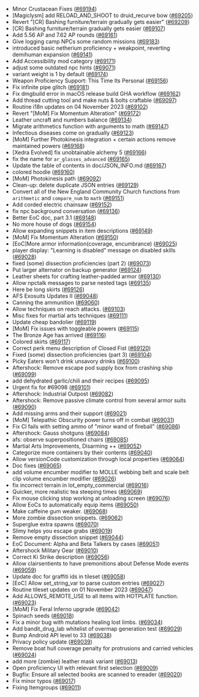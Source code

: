 * Minor Crustacean Fixes ([#69194](https://github.com/CleverRaven/Cataclysm-DDA/pull/69194))
* [Magiclysm] add RELOAD_AND_SHOOT to druid_recurve bow ([#69205](https://github.com/CleverRaven/Cataclysm-DDA/pull/69205))
* Revert "[CR] Bashing furniture/terrain gradually gets easier" ([#69209](https://github.com/CleverRaven/Cataclysm-DDA/pull/69209))
* [CR] Bashing furniture/terrain gradually gets easier ([#69107](https://github.com/CleverRaven/Cataclysm-DDA/pull/69107))
* Add 5.56 AP and 7.62 AP rounds ([#69161](https://github.com/CleverRaven/Cataclysm-DDA/pull/69161))
* Give logging camp NPCs some random missions ([#69183](https://github.com/CleverRaven/Cataclysm-DDA/pull/69183))
* introduced basic netherium proficiency + weakpoint, reverting demihuman expansion ([#69141](https://github.com/CleverRaven/Cataclysm-DDA/pull/69141))
* Add Accessibility mod category ([#69171](https://github.com/CleverRaven/Cataclysm-DDA/pull/69171))
* adjust some outdated npc hints ([#69071](https://github.com/CleverRaven/Cataclysm-DDA/pull/69071))
* variant weight is 1 by default ([#69174](https://github.com/CleverRaven/Cataclysm-DDA/pull/69174))
* Weapon Proficiency Support: This Time Its Personal ([#69156](https://github.com/CleverRaven/Cataclysm-DDA/pull/69156))
* Fix infinite pipe glitch ([#69181](https://github.com/CleverRaven/Cataclysm-DDA/pull/69181))
* Fix dmgbuild error in macOS release build GHA workflow ([#69162](https://github.com/CleverRaven/Cataclysm-DDA/pull/69162))
* Add thread cutting tool and make nuts & bolts craftable ([#69097](https://github.com/CleverRaven/Cataclysm-DDA/pull/69097))
* Routine i18n updates on 04 November 2023 ([#69102](https://github.com/CleverRaven/Cataclysm-DDA/pull/69102))
* Revert "[MoM] Fix Momentum Alteration" ([#69172](https://github.com/CleverRaven/Cataclysm-DDA/pull/69172))
* Leather uncraft and numbers balance ([#69134](https://github.com/CleverRaven/Cataclysm-DDA/pull/69134))
* Migrate arithmetics function with arguments to math ([#69147](https://github.com/CleverRaven/Cataclysm-DDA/pull/69147))
* Infectious diseases come on gradually ([#69123](https://github.com/CleverRaven/Cataclysm-DDA/pull/69123))
* [MoM] Further Photokinesis integration + certain actions remove maintained powers ([#69168](https://github.com/CleverRaven/Cataclysm-DDA/pull/69168))
* [Xedra Evolved] fix unobtainable alchemy 5 ([#69166](https://github.com/CleverRaven/Cataclysm-DDA/pull/69166))
* fix the name for `ar_glasses_advanced` ([#69165](https://github.com/CleverRaven/Cataclysm-DDA/pull/69165))
* Update the table of contents in doc/JSON_INFO.md ([#69167](https://github.com/CleverRaven/Cataclysm-DDA/pull/69167))
* colored hoodie ([#69160](https://github.com/CleverRaven/Cataclysm-DDA/pull/69160))
* [MoM] Photokinesis path ([#69092](https://github.com/CleverRaven/Cataclysm-DDA/pull/69092))
* Clean-up: delete duplicate JSON entries ([#69129](https://github.com/CleverRaven/Cataclysm-DDA/pull/69129))
* Convert all of the New England Community Church functions from `arithmetic` and `compare_num` to `math` ([#69151](https://github.com/CleverRaven/Cataclysm-DDA/pull/69151))
* Add corded electric chainsaw ([#69152](https://github.com/CleverRaven/Cataclysm-DDA/pull/69152))
* fix npc background conversation ([#69136](https://github.com/CleverRaven/Cataclysm-DDA/pull/69136))
* Better EoC doc, part 3.1 ([#69148](https://github.com/CleverRaven/Cataclysm-DDA/pull/69148))
* No more house of dogs ([#69154](https://github.com/CleverRaven/Cataclysm-DDA/pull/69154))
* Allow expanding snippets in item descriptions ([#69149](https://github.com/CleverRaven/Cataclysm-DDA/pull/69149))
* [MoM] Fix Momentum Alteration ([#69150](https://github.com/CleverRaven/Cataclysm-DDA/pull/69150))
* [EoC]More armor information(coverage, encumbrance) ([#69025](https://github.com/CleverRaven/Cataclysm-DDA/pull/69025))
* player display: "Learning is disabled" message on disabled skills ([#69028](https://github.com/CleverRaven/Cataclysm-DDA/pull/69028))
* fixed (some) dissection proficiencies (part 2) ([#69073](https://github.com/CleverRaven/Cataclysm-DDA/pull/69073))
* Put larger alternator on backup generator ([#69124](https://github.com/CleverRaven/Cataclysm-DDA/pull/69124))
* Leather sheets for crafting leather-padded armor ([#69130](https://github.com/CleverRaven/Cataclysm-DDA/pull/69130))
* Allow npctalk messages to parse nested tags ([#69135](https://github.com/CleverRaven/Cataclysm-DDA/pull/69135))
* Here be long skirts ([#69126](https://github.com/CleverRaven/Cataclysm-DDA/pull/69126))
* AFS Exosuits Updates II ([#69048](https://github.com/CleverRaven/Cataclysm-DDA/pull/69048))
* Canning the ammunition ([#69060](https://github.com/CleverRaven/Cataclysm-DDA/pull/69060))
* Allow techniques on reach attacks. ([#69103](https://github.com/CleverRaven/Cataclysm-DDA/pull/69103))
* Misc fixes for martial arts techniques ([#69111](https://github.com/CleverRaven/Cataclysm-DDA/pull/69111))
* Update cheap bandolier ([#69119](https://github.com/CleverRaven/Cataclysm-DDA/pull/69119))
* [MoM] Fix issues with toggleable powers ([#69115](https://github.com/CleverRaven/Cataclysm-DDA/pull/69115))
* The Bronze Age has arrived ([#69116](https://github.com/CleverRaven/Cataclysm-DDA/pull/69116))
* Colored skirts ([#69117](https://github.com/CleverRaven/Cataclysm-DDA/pull/69117))
* Correct perk menu description of Closed Fist ([#69120](https://github.com/CleverRaven/Cataclysm-DDA/pull/69120))
* Fixed (some) dissection proficiencies (part 3) ([#69104](https://github.com/CleverRaven/Cataclysm-DDA/pull/69104))
* Picky Eaters won't drink unsavory drinks ([#69100](https://github.com/CleverRaven/Cataclysm-DDA/pull/69100))
* Aftershock: Remove escape pod supply box from crashing ship ([#69099](https://github.com/CleverRaven/Cataclysm-DDA/pull/69099))
* add dehydrated garlic/chili and their recipes ([#69095](https://github.com/CleverRaven/Cataclysm-DDA/pull/69095))
* Urgent fix for #69098 ([#69101](https://github.com/CleverRaven/Cataclysm-DDA/pull/69101))
* Aftershock: Industrial Outpost ([#69082](https://github.com/CleverRaven/Cataclysm-DDA/pull/69082))
* Aftershock: Remove passive climate control from several armor suits ([#69090](https://github.com/CleverRaven/Cataclysm-DDA/pull/69090))
* Add missing arms and their support ([#69021](https://github.com/CleverRaven/Cataclysm-DDA/pull/69021))
* [MoM] Telepathic Obscurity power turns off in combat ([#69031](https://github.com/CleverRaven/Cataclysm-DDA/pull/69031))
* Fix Cl fails with setting ammo of "minor wand of fireball" ([#69086](https://github.com/CleverRaven/Cataclysm-DDA/pull/69086))
* Aftershock: Gauss shotguns ([#69084](https://github.com/CleverRaven/Cataclysm-DDA/pull/69084))
* afs: observe superpositioned chairs ([#69085](https://github.com/CleverRaven/Cataclysm-DDA/pull/69085))
* Martial Arts Improvements, Disarming ++ ([#69052](https://github.com/CleverRaven/Cataclysm-DDA/pull/69052))
* Categorize more containers by their contents ([#69040](https://github.com/CleverRaven/Cataclysm-DDA/pull/69040))
* Allow versionCode customization through local properties ([#69064](https://github.com/CleverRaven/Cataclysm-DDA/pull/69064))
* Doc fixes ([#69065](https://github.com/CleverRaven/Cataclysm-DDA/pull/69065))
* add volume encumber modifier to MOLLE webbing belt and scale belt clip volume encumber modifier ([#69026](https://github.com/CleverRaven/Cataclysm-DDA/pull/69026))
* fix incorrect terrain in lot_empty_commercial ([#69016](https://github.com/CleverRaven/Cataclysm-DDA/pull/69016))
* Quicker, more realistic tea steeping times ([#69069](https://github.com/CleverRaven/Cataclysm-DDA/pull/69069))
* Fix mouse clicking stop working at unloading screen ([#69076](https://github.com/CleverRaven/Cataclysm-DDA/pull/69076))
* Allow EoCs to automatically equip items ([#69050](https://github.com/CleverRaven/Cataclysm-DDA/pull/69050))
* Make caffeine gum weaker. ([#69068](https://github.com/CleverRaven/Cataclysm-DDA/pull/69068))
* More zombie dissection snippets. ([#69062](https://github.com/CleverRaven/Cataclysm-DDA/pull/69062))
* Superglue extra spawns ([#69070](https://github.com/CleverRaven/Cataclysm-DDA/pull/69070))
* Slimy helps you escape grabs ([#69019](https://github.com/CleverRaven/Cataclysm-DDA/pull/69019))
* Remove empty dissection snippet ([#69044](https://github.com/CleverRaven/Cataclysm-DDA/pull/69044))
* EoC Document: Alpha and Beta Talkers by cases ([#69051](https://github.com/CleverRaven/Cataclysm-DDA/pull/69051))
* Aftershock Military Gear ([#69010](https://github.com/CleverRaven/Cataclysm-DDA/pull/69010))
* Correct Ki Strike description ([#69056](https://github.com/CleverRaven/Cataclysm-DDA/pull/69056))
* Allow clairsentients to have premonitions about Defense Mode events ([#69059](https://github.com/CleverRaven/Cataclysm-DDA/pull/69059))
* Update doc for graffiti ids in tileset ([#69058](https://github.com/CleverRaven/Cataclysm-DDA/pull/69058))
* [EoC] Allow set_string_var to parse custom entries ([#69027](https://github.com/CleverRaven/Cataclysm-DDA/pull/69027))
* Routine tileset updates on 01 November 2023 ([#69047](https://github.com/CleverRaven/Cataclysm-DDA/pull/69047))
* Add ALLOWS_REMOTE_USE to all items with HOTPLATE function. ([#69023](https://github.com/CleverRaven/Cataclysm-DDA/pull/69023))
* [MoM] Fix Feral Inferno upgrade ([#69042](https://github.com/CleverRaven/Cataclysm-DDA/pull/69042))
* Spinach seeds ([#69018](https://github.com/CleverRaven/Cataclysm-DDA/pull/69018))
* Fix a minor bug with mutations healing lost limbs. ([#69034](https://github.com/CleverRaven/Cataclysm-DDA/pull/69034))
* Add bandit_drug_lab whitelist of overmap generation test ([#69029](https://github.com/CleverRaven/Cataclysm-DDA/pull/69029))
* Bump Android API level to 33 ([#69038](https://github.com/CleverRaven/Cataclysm-DDA/pull/69038))
* Privacy policy update ([#69039](https://github.com/CleverRaven/Cataclysm-DDA/pull/69039))
* Remove boat hull coverage penalty for protrusions and carried vehicles ([#69024](https://github.com/CleverRaven/Cataclysm-DDA/pull/69024))
* add more (zombie) leather mask variant ([#69013](https://github.com/CleverRaven/Cataclysm-DDA/pull/69013))
* Open proficiency UI with relevant first selection ([#69009](https://github.com/CleverRaven/Cataclysm-DDA/pull/69009))
* Bugfix: Ensure all selected books are scanned to ereader ([#69020](https://github.com/CleverRaven/Cataclysm-DDA/pull/69020))
* Fix minor typos ([#69017](https://github.com/CleverRaven/Cataclysm-DDA/pull/69017))
* Fixing Itemgroups ([#69011](https://github.com/CleverRaven/Cataclysm-DDA/pull/69011))
